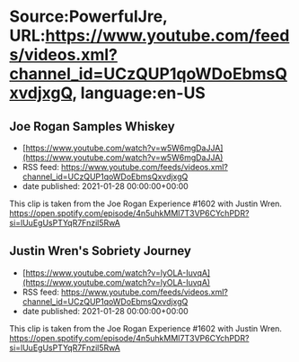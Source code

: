 # Source:PowerfulJre, URL:https://www.youtube.com/feeds/videos.xml?channel_id=UCzQUP1qoWDoEbmsQxvdjxgQ, language:en-US

## Joe Rogan Samples Whiskey
 - [https://www.youtube.com/watch?v=w5W6mgDaJJA](https://www.youtube.com/watch?v=w5W6mgDaJJA)
 - RSS feed: https://www.youtube.com/feeds/videos.xml?channel_id=UCzQUP1qoWDoEbmsQxvdjxgQ
 - date published: 2021-01-28 00:00:00+00:00

This clip is taken from the Joe Rogan Experience #1602 with Justin Wren. https://open.spotify.com/episode/4n5uhkMMI7T3VP6CYchPDR?si=lUuEgUsPTYqR7Fnzil5RwA

## Justin Wren's Sobriety Journey
 - [https://www.youtube.com/watch?v=lyOLA-IuvqA](https://www.youtube.com/watch?v=lyOLA-IuvqA)
 - RSS feed: https://www.youtube.com/feeds/videos.xml?channel_id=UCzQUP1qoWDoEbmsQxvdjxgQ
 - date published: 2021-01-28 00:00:00+00:00

This clip is taken from the Joe Rogan Experience #1602 with Justin Wren. https://open.spotify.com/episode/4n5uhkMMI7T3VP6CYchPDR?si=lUuEgUsPTYqR7Fnzil5RwA

